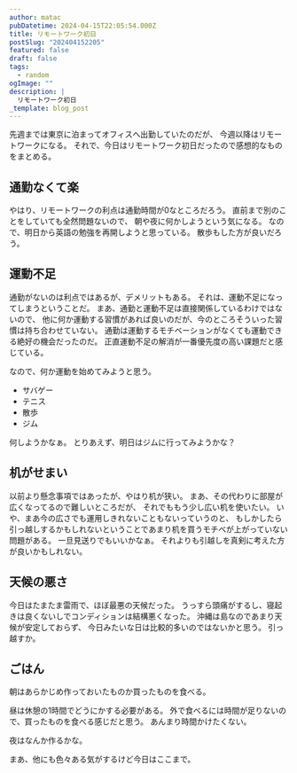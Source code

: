 ```yaml
---
author: matac
pubDatetime: 2024-04-15T22:05:54.000Z
title: リモートワーク初日
postSlug: "202404152205"
featured: false
draft: false
tags:
  - random
ogImage: ""
description: |
  リモートワーク初日
_template: blog_post
---
```


先週までは東京に泊まってオフィスへ出勤していたのだが、
今週以降はリモートワークになる。
それで、今日はリモートワーク初日だったので感想的なものをまとめる。

## 通勤なくて楽

やはり、リモートワークの利点は通勤時間が0なところだろう。
直前まで別のことをしていても全然問題ないので、
朝や夜に何かしようという気になる。
なので、明日から英語の勉強を再開しようと思っている。
散歩もした方が良いだろう。

## 運動不足

通勤がないのは利点ではあるが、デメリットもある。
それは、運動不足になってしまうということだ。
まあ、通勤と運動不足は直接関係しているわけではないので、
他に何か運動する習慣があれば良いのだが、今のところそういった習慣は持ち合わせていない。
通勤は運動するモチベーションがなくても運動できる絶好の機会だったのだ。
正直運動不足の解消が一番優先度の高い課題だと感じている。

なので、何か運動を始めてみようと思う。

- サバゲー
- テニス
- 散歩
- ジム

何しようかなぁ。
とりあえず、明日はジムに行ってみようかな？

## 机がせまい

以前より懸念事項ではあったが、やはり机が狭い。
まあ、その代わりに部屋が広くなってるので難しいところだが、
それでももう少し広い机を使いたい。
いや、まあ今の広さでも運用しきれないこともないっていうのと、
もしかしたら引っ越しするかもしれないということであまり机を買うモチベが上がっていない問題がある。
一旦見送りでもいいかなぁ。
それよりも引越しを真剣に考えた方が良いかもしれない。

## 天候の悪さ

今日はたまたま雷雨で、ほぼ最悪の天候だった。
うっすら頭痛がするし、寝起きは良くないしでコンディションは結構悪くなった。
沖縄は島なのであまり天候が安定しておらず、
今日みたいな日は比較的多いのではないかと思う。
引っ越すか。

## ごはん

朝はあらかじめ作っておいたものか買ったものを食べる。

昼は休憩の1時間でどうにかする必要がある。
外で食べるには時間が足りないので、買ったものを食べる感じだと思う。
あんまり時間かけたくない。

夜はなんか作るかな。

まあ、他にも色々ある気がするけど今日はここまで。
